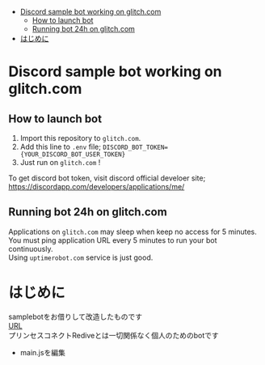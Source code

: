 - [Discord sample bot working on glitch.com](#discord-sample-bot-working-on-glitchcom)
  - [How to launch bot](#how-to-launch-bot)
  - [Running bot 24h on glitch.com](#running-bot-24h-on-glitchcom)
- [はじめに](#はじめに)
  
# Discord sample bot working on glitch.com  
  
## How to launch bot
  
1. Import this repository to `glitch.com`.  
1. Add this line to `.env` file; `DISCORD_BOT_TOKEN={YOUR_DISCORD_BOT_USER_TOKEN}`  
1. Just run on `glitch.com` !    
  
To get discord bot token, visit discord official develoer site; https://discordapp.com/developers/applications/me/  
  
## Running bot 24h on glitch.com  
   
Applications on `glitch.com` may sleep when keep no access for 5 minutes.  
You must ping application URL every 5 minutes to run your bot continuously.  
Using `uptimerobot.com` service is just good.  
  
# はじめに
samplebotをお借りして改造したものです  
[URL](https://glitch.com/~pumped-chopper)  
プリンセスコネクトRediveとは一切関係なく個人のためのbotです  
  
- main.jsを編集